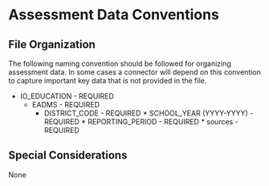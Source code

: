 # Assessment Data Conventions

## File Organization
The following naming convention should be followed
for organizing assessment data. In some cases a connector
will depend on this convention to capture important key data that is
not provided in the file.

* IO_EDUCATION - REQUIRED
	* EADMS - REQUIRED
		* DISTRICT_CODE - REQUIRED
				* SCHOOL_YEAR (YYYY-YYYY) - REQUIRED
					* REPORTING_PERIOD - REQUIRED
					    * sources - REQUIRED

## Special Considerations
None